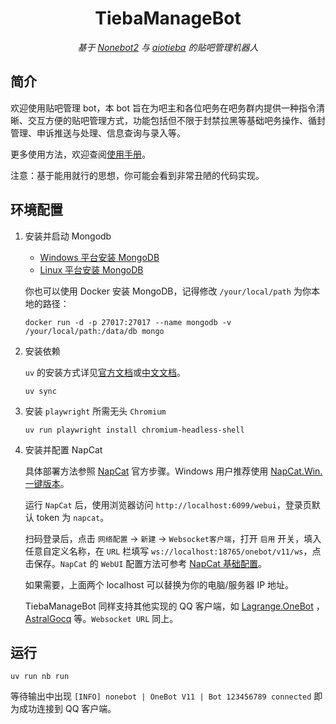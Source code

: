 <div align="center">

# TiebaManageBot

_基于 [Nonebot2](https://github.com/nonebot/nonebot2) 与 [aiotieba](https://github.com/lumina37/aiotieba) 的贴吧管理机器人_

</div>

## 简介

欢迎使用贴吧管理 bot，本 bot 旨在为吧主和各位吧务在吧务群内提供一种指令清晰、交互方便的贴吧管理方式，功能包括但不限于封禁拉黑等基础吧务操作、循封管理、申诉推送与处理、信息查询与录入等。

更多使用方法，欢迎查阅[使用手册](./docs/使用手册.md)。

注意：基于能用就行的思想，你可能会看到非常丑陋的代码实现。

## 环境配置

1. 安装并启动 Mongodb

    - [Windows 平台安装 MongoDB](https://www.runoob.com/mongodb/mongodb-window-install.html)
    - [Linux 平台安装 MongoDB](https://www.runoob.com/mongodb/mongodb-linux-install.html)

    你也可以使用 Docker 安装 MongoDB，记得修改 `/your/local/path` 为你本地的路径：

    ```shell
    docker run -d -p 27017:27017 --name mongodb -v /your/local/path:/data/db mongo
    ```

2. 安装依赖

    `uv` 的安装方式详见[官方文档](https://docs.astral.sh/uv/getting-started/installation/)或[中文文档](https://hellowac.github.io/uv-zh-cn/getting-started/installation/)。

    ```shell
    uv sync
    ```

3. 安装 `playwright` 所需无头 `Chromium`

    ```shell
    uv run playwright install chromium-headless-shell
    ```

4. 安装并配置 NapCat

    具体部署方法参照 [NapCat](https://napneko.github.io/) 官方步骤。Windows 用户推荐使用 [NapCat.Win.一键版本](https://napneko.github.io/guide/boot/Shell#napcat-win-%E4%B8%80%E9%94%AE%E7%89%88%E6%9C%AC)。

    运行 `NapCat` 后，使用浏览器访问 `http://localhost:6099/webui`，登录页默认 token 为 `napcat`。

    扫码登录后，点击 `网络配置` -> `新建` -> `Websocket客户端`，打开 `启用` 开关，填入任意自定义名称，在 `URL` 栏填写 `ws://localhost:18765/onebot/v11/ws`，点击保存。`NapCat` 的 `WebUI` 配置方法可参考 [NapCat 基础配置](https://napneko.github.io/config/basic)。

    如果需要，上面两个 localhost 可以替换为你的电脑/服务器 IP 地址。

    TiebaManageBot 同样支持其他实现的 QQ 客户端，如 [Lagrange.OneBot](https://lagrangedev.github.io/Lagrange.Doc/v1/Lagrange.OneBot/) ，[AstralGocq](https://github.com/ProtocolScience/AstralGocq) 等。`Websocket URL` 同上。

## 运行

```shell
uv run nb run
```

等待输出中出现 `[INFO] nonebot | OneBot V11 | Bot 123456789 connected` 即为成功连接到 QQ 客户端。
